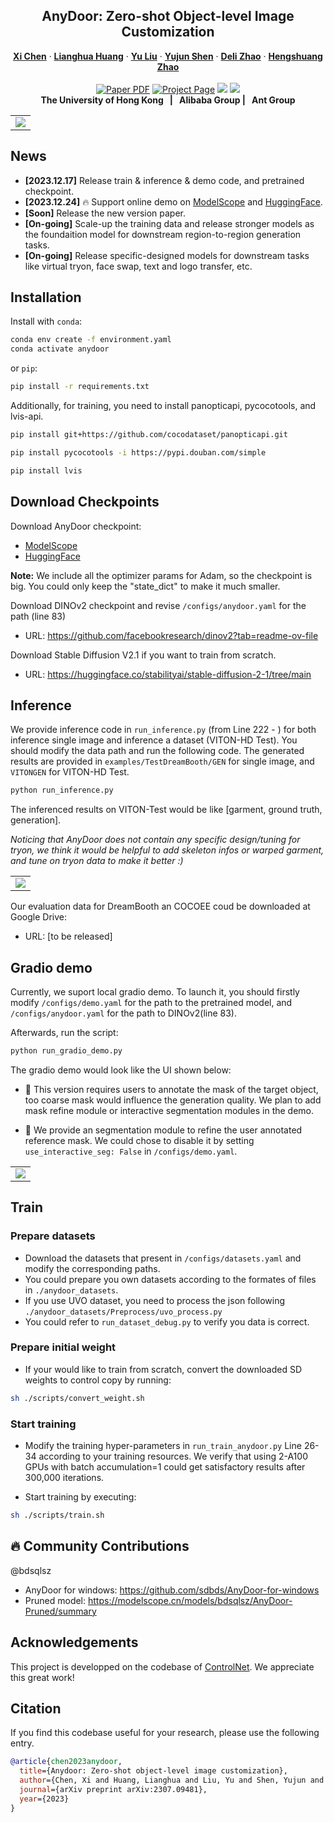 <p align="center">

  <h2 align="center">AnyDoor: Zero-shot Object-level Image Customization</h2>
  <p align="center">
    <a href="https://xavierchen34.github.io/"><strong>Xi Chen</strong></a>
    ·
    <a href="https://scholar.google.com/citations?user=JYVCn3AAAAAJ&hl=en"><strong>Lianghua Huang</strong></a>
    ·
    <a href="https://scholar.google.com/citations?user=8zksQb4AAAAJ&hl=zh-CN"><strong>Yu Liu</strong></a>
    ·
    <a href="https://shenyujun.github.io/"><strong>Yujun Shen</strong></a>
    ·
    <a href="https://scholar.google.com/citations?user=7LhjCn0AAAAJ&hl=en"><strong>Deli Zhao</strong></a>
    ·
    <a href="https://hszhao.github.io/"><strong>Hengshuang Zhao</strong></a>
    <br>
    <br>
        <a href="https://arxiv.org/abs/2307.09481"><img src='https://img.shields.io/badge/arXiv-AnyDoor-red' alt='Paper PDF'></a>
        <a href='https://ali-vilab.github.io/AnyDoor-Page/'><img src='https://img.shields.io/badge/Project_Page-AnyDoor-green' alt='Project Page'></a>
        <a href='https://modelscope.cn/studios/damo/AnyDoor-online/summary'><img src='https://img.shields.io/badge/ModelScope-AnyDoor-yellow'></a>
        <a href='https://huggingface.co/spaces/xichenhku/AnyDoor-online'><img src='https://img.shields.io/badge/%F0%9F%A4%97%20Hugging%20Face-Spaces-blue'></a>
    <br>
    <b>The University of Hong Kong &nbsp; | &nbsp;  Alibaba Group  | &nbsp;  Ant Group </b>
  </p>
  
  <table align="center">
    <tr>
    <td>
      <img src="assets/Figures/Teaser.png">
    </td>
    </tr>
  </table>

## News
* **[2023.12.17]** Release train & inference & demo code, and pretrained checkpoint.
* **[2023.12.24]** 🔥 Support online demo on [ModelScope](https://modelscope.cn/studios/damo/AnyDoor-online/summary) and 
 [HuggingFace](https://huggingface.co/spaces/xichenhku/AnyDoor-online).
* **[Soon]** Release the new version paper.
* **[On-going]** Scale-up the training data and release stronger models as the foundaition model for downstream region-to-region generation tasks.
* **[On-going]** Release specific-designed models for downstream tasks like virtual tryon, face swap, text and logo transfer, etc.


## Installation
Install with `conda`: 
```bash
conda env create -f environment.yaml
conda activate anydoor
```
or `pip`:
```bash
pip install -r requirements.txt
```
Additionally, for training, you need to install panopticapi, pycocotools, and lvis-api.
```bash
pip install git+https://github.com/cocodataset/panopticapi.git

pip install pycocotools -i https://pypi.douban.com/simple

pip install lvis
```
## Download Checkpoints
Download AnyDoor checkpoint: 
* [ModelScope](https://modelscope.cn/models/damo/AnyDoor/files)
* [HuggingFace](https://huggingface.co/spaces/xichenhku/AnyDoor/tree/main)

**Note:** We include all the optimizer params for Adam, so the checkpoint is big. You could only keep the "state_dict" to make it much smaller.


Download DINOv2 checkpoint and revise `/configs/anydoor.yaml` for the path (line 83)
* URL: https://github.com/facebookresearch/dinov2?tab=readme-ov-file

Download Stable Diffusion V2.1 if you want to train from scratch.
* URL: https://huggingface.co/stabilityai/stable-diffusion-2-1/tree/main


## Inference
We provide inference code in `run_inference.py` (from Line 222 - ) for both inference single image and inference a dataset (VITON-HD Test). You should modify the data path and run the following code. The generated results are provided in `examples/TestDreamBooth/GEN` for single image, and `VITONGEN` for VITON-HD Test.

```bash
python run_inference.py
```
The inferenced results on VITON-Test would be like [garment, ground truth, generation].

*Noticing that AnyDoor does not contain any specific design/tuning for tryon, we think it would be helpful to add skeleton infos or warped garment, and tune on tryon data to make it better :)*
  <table align="center">
    <tr>
    <td>
      <img src="assets/Figures/tryon.png">
    </td>
    </tr>
  </table>


Our evaluation data for DreamBooth an COCOEE coud be downloaded at Google Drive:
* URL: [to be released]





## Gradio demo 
Currently, we suport local gradio demo. To launch it, you should firstly modify `/configs/demo.yaml` for the path to the pretrained model, and `/configs/anydoor.yaml` for the path to DINOv2(line 83). 

Afterwards, run the script:
```bash
python run_gradio_demo.py
```
The gradio demo would look like the UI shown below:

* 📢 This version requires users to annotate the mask of the target object, too coarse mask would influence the generation quality. We plan to add mask refine module or interactive segmentation modules in the demo.

* 📢 We provide an segmentation module to refine the user annotated reference mask. We could chose to disable it by setting  `use_interactive_seg: False` in `/configs/demo.yaml`.

<table align="center">
  <tr>
  <td>
    <img src="assets/Figures/gradio.png">
  </td>
  </tr>
</table>

## Train

### Prepare datasets
* Download the datasets that present in `/configs/datasets.yaml` and modify the corresponding paths.
* You could prepare you own datasets according to the formates of files in `./anydoor_datasets`.
* If you use UVO dataset, you need to process the json following `./anydoor_datasets/Preprocess/uvo_process.py`
* You could refer to `run_dataset_debug.py` to verify you data is correct.


### Prepare initial weight
* If your would like to train from scratch, convert the downloaded SD weights to control copy by running:
```bash
sh ./scripts/convert_weight.sh  
```
### Start training
* Modify the training hyper-parameters in `run_train_anydoor.py` Line 26-34 according to your training resources. We verify that using 2-A100 GPUs with batch accumulation=1 could get satisfactory results after 300,000 iterations.


* Start training by executing: 
```bash
sh ./scripts/train.sh  
```

## 🔥 Community Contributions
@bdsqlsz

* AnyDoor for windows: https://github.com/sdbds/AnyDoor-for-windows
* Pruned model: https://modelscope.cn/models/bdsqlsz/AnyDoor-Pruned/summary

## Acknowledgements
This project is developped on the codebase of [ControlNet](https://github.com/lllyasviel/ControlNet). We  appreciate this great work! 


## Citation
If you find this codebase useful for your research, please use the following entry.
```BibTeX
@article{chen2023anydoor,
  title={Anydoor: Zero-shot object-level image customization},
  author={Chen, Xi and Huang, Lianghua and Liu, Yu and Shen, Yujun and Zhao, Deli and Zhao, Hengshuang},
  journal={arXiv preprint arXiv:2307.09481},
  year={2023}
}
```
